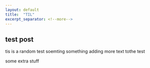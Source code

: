```yaml
---
layout: default
title:  "TIL"
excerpt_separator: <!--more-->
---
```


## test post
tis is a random test soemting something adding more text tothe test
<!--more-->
some extra stuff
